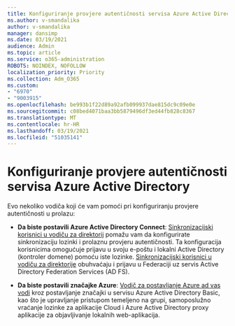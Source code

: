 ```yaml
---
title: Konfiguriranje provjere autentičnosti servisa Azure Active Directory
ms.author: v-smandalika
author: v-smandalika
manager: dansimp
ms.date: 03/19/2021
audience: Admin
ms.topic: article
ms.service: o365-administration
ROBOTS: NOINDEX, NOFOLLOW
localization_priority: Priority
ms.collection: Adm_O365
ms.custom:
- "6970"
- "9003915"
ms.openlocfilehash: be993b1f22d89a92afb099937dae815dc9c09e0e
ms.sourcegitcommit: c08bed4071baa3bb5879496df3ed44fb828c8367
ms.translationtype: MT
ms.contentlocale: hr-HR
ms.lasthandoff: 03/19/2021
ms.locfileid: "51035141"
---
```

# <a name="configure-azure-active-directory-pass-through-authentication"></a>Konfiguriranje provjere autentičnosti servisa Azure Active Directory

Evo nekoliko vodiča koji će vam pomoći pri konfiguriranju provjere autentičnosti u prolazu:

- **Da biste postavili Azure Active Directory Connect**: [Sinkronizacijski korisnici u vodiču za direktorij](https://admin.microsoft.com/AdminPortal/Home) pomažu vam da konfigurirate sinkronizaciju lozinki i prolaznu provjeru autentičnosti. Ta konfiguracija korisnicima omogućuje prijavu u svoju e-poštu i lokalni Active Directory (kontroler domene) pomoću iste lozinke.  [Sinkronizacijski korisnici u vodiču za direktorije](https://admin.microsoft.com/AdminPortal/Home) obuhvaćaju i prijavu u Federaciji uz servis Active Directory Federation Services (AD FS).

- **Da biste postavili značajke Azure**: [Vodič za postavljanje Azure ad vas vodi](https://admin.microsoft.com/adminportal/home#/modernonboarding/azureadsetup) kroz postavljanje značajki u servisu Azure Active Directory Basic, kao što je upravljanje pristupom temeljeno na grupi, samoposlužno vraćanje lozinke za aplikacije Cloud i Azure Active Directory proxy aplikacije za objavljivanje lokalnih web-aplikacija.


